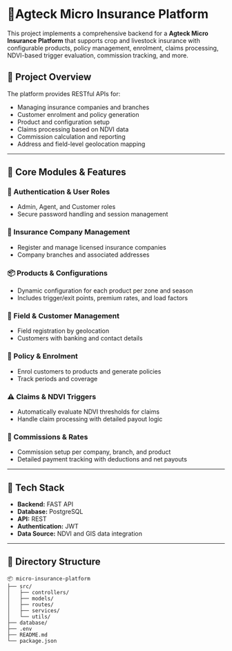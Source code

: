 # 🌾Agteck Micro Insurance Platform

This project implements a comprehensive backend for a **Agteck Micro Insurance Platform** that supports crop and livestock insurance with configurable products, policy management, enrolment, claims processing, NDVI-based trigger evaluation, commission tracking, and more.

## 🚀 Project Overview

The platform provides RESTful APIs for:
- Managing insurance companies and branches
- Customer enrolment and policy generation
- Product and configuration setup
- Claims processing based on NDVI data
- Commission calculation and reporting
- Address and field-level geolocation mapping

---

## 🧱 Core Modules & Features

### 🔐 Authentication & User Roles
- Admin, Agent, and Customer roles
- Secure password handling and session management

### 🏢 Insurance Company Management
- Register and manage licensed insurance companies
- Company branches and associated addresses

### 📦 Products & Configurations
- Dynamic configuration for each product per zone and season
- Includes trigger/exit points, premium rates, and load factors

### 🌾 Field & Customer Management
- Field registration by geolocation
- Customers with banking and contact details

### 📜 Policy & Enrolment
- Enrol customers to products and generate policies
- Track periods and coverage

### ⚠️ Claims & NDVI Triggers
- Automatically evaluate NDVI thresholds for claims
- Handle claim processing with detailed payout logic

### 💸 Commissions & Rates
- Commission setup per company, branch, and product
- Detailed payment tracking with deductions and net payouts

---

## 🔧 Tech Stack

- **Backend:** FAST API
- **Database:** PostgreSQL
- **API:** REST
- **Authentication:** JWT 
- **Data Source:** NDVI and GIS data integration

---

## 📁 Directory Structure

```
📦 micro-insurance-platform
├── src/
│   ├── controllers/
│   ├── models/
│   ├── routes/
│   ├── services/
│   └── utils/
├── database/
├── .env
├── README.md
└── package.json
```

